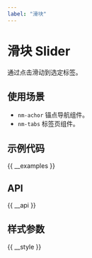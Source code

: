 ```yaml
---
label: "滑块"
---
```


# 滑块 Slider

通过点击滑动到选定标签。

## 使用场景

-   `nm-achor` 锚点导航组件。
-   `nm-tabs` 标签页组件。

## 示例代码

{{ __examples }}

## API

{{ __api }}

## 样式参数

{{ __style }}
